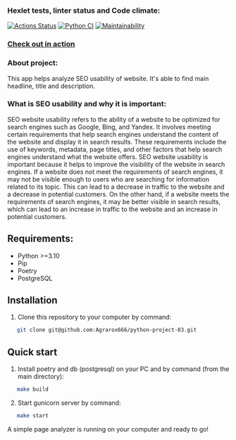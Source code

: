 ### Hexlet tests, linter status and Code climate:
[![Actions Status](https://github.com/cyrilmcshow/python-project-83/actions/workflows/hexlet-check.yml/badge.svg)](https://github.com/cyrilmcshow/python-project-83/actions)
[![Python CI](https://github.com/cyrilmcshow/python-project-83/actions/workflows/linter.yml/badge.svg)](https://github.com/cyrilmcshow/python-project-83/actions/workflows/linter.yml)
[![Maintainability](https://api.codeclimate.com/v1/badges/7b4dc61e32009f10cf8d/maintainability)](https://codeclimate.com/github/cyrilmcshow/python-project-83/maintainability)

### [Check out in action](https://page-analyzer-79z7.onrender.com)

### About project:
This app helps analyze SEO usability of website. It's able to find main headline, title and description.

### What is SEO usability and why it is important:
SEO website usability refers to the ability of a website to be optimized for search engines such as Google, Bing, and Yandex. It involves meeting certain requirements that help search engines understand the content of the website and display it in search results. These requirements include the use of keywords, metadata, page titles, and other factors that help search engines understand what the website offers. SEO website usability is important because it helps to improve the visibility of the website in search engines. If a website does not meet the requirements of search engines, it may not be visible enough to users who are searching for information related to its topic. This can lead to a decrease in traffic to the website and a decrease in potential customers. On the other hand, if a website meets the requirements of search engines, it may be better visible in search results, which can lead to an increase in traffic to the website and an increase in potential customers.

## Requirements:
- Python >=3.10
- Pip
- Poetry
- PostgreSQL

## Installation
1. Clone this repository to your computer by command:
```sh
   git clone git@github.com:Agrarox666/python-project-83.git
```

## Quick start
1. Install poetry and db (postgresql) on your PC and by command (from the main directory):
```sh
   make build
```
2. Start gunicorn server by command:
```sh
   make start
```
A simple page analyzer is running on your computer and ready to go!
